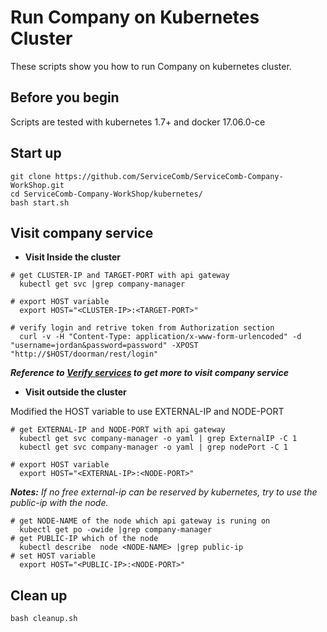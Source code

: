 # Run Company on Kubernetes Cluster
These scripts show you how to run Company on kubernetes cluster.

## Before you begin

Scripts are tested with kubernetes 1.7+ and docker 17.06.0-ce

## Start up 
```
git clone https://github.com/ServiceComb/ServiceComb-Company-WorkShop.git
cd ServiceComb-Company-WorkShop/kubernetes/
bash start.sh
```
## Visit company service

*  **Visit Inside the cluster**
```
# get CLUSTER-IP and TARGET-PORT with api gateway
  kubectl get svc |grep company-manager

# export HOST variable
  export HOST="<CLUSTER-IP>:<TARGET-PORT>"

# verify login and retrive token from Authorization section
  curl -v -H "Content-Type: application/x-www-form-urlencoded" -d "username=jordan&password=password" -XPOST "http://$HOST/doorman/rest/login"
```
***Reference to [Verify services](../README.md) to get more to visit company service***

* **Visit outside the cluster**

Modified the HOST variable to use EXTERNAL-IP and NODE-PORT
```
# get EXTERNAL-IP and NODE-PORT with api gateway
  kubectl get svc company-manager -o yaml | grep ExternalIP -C 1
  kubectl get svc company-manager -o yaml | grep nodePort -C 1

# export HOST variable
  export HOST="<EXTERNAL-IP>:<NODE-PORT>"
```
***Notes:***
*If no free external-ip can be reserved by kubernetes, try to use the public-ip with the node.*
```
# get NODE-NAME of the node which api gateway is runing on
  kubectl get po -owide |grep company-manager
# get PUBLIC-IP which of the node
  kubectl describe  node <NODE-NAME> |grep public-ip
# set HOST variable
  export HOST="<PUBLIC-IP>:<NODE-PORT>"
```

## Clean up
```
bash cleanup.sh
```

